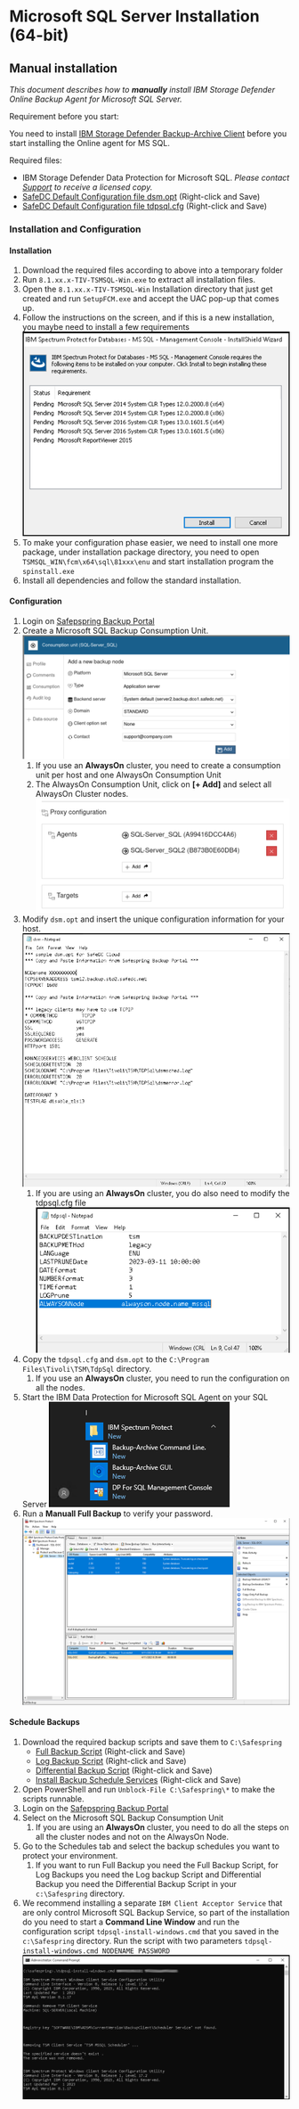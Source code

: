 # Microsoft SQL Server Installation (64-bit)

## Manual installation

_This document describes how to **manually** install IBM Storage Defender Online Backup Agent for Microsoft SQL Server._

Requirement before you start:

You need to install [IBM Storage Defender Backup-Archive Client](./windows.md) before you start installing the Online agent for MS SQL.

Required files:

- IBM Storage Defender Data Protection for Microsoft SQL. _Please contact [Support](../../service/support.md) to receive a licensed copy._
- [SafeDC Default Configuration file dsm.opt](https://raw.githubusercontent.com/safespring/cloud-BaaS/master/windows/mssql/dsm.opt.sample) (Right-click and Save)
- [SafeDC Default Configuration file tdpsql.cfg](https://raw.githubusercontent.com/safespring/cloud-BaaS/master/windows/mssql/tdpsql.cfg.sample) (Right-click and Save)

### Installation and Configuration

#### Installation
1. Download the required files according to above into a temporary folder
1. Run `8.1.xx.x-TIV-TSMSQL-Win.exe` to extract all installation files.
1. Open the `8.1.xx.x-TIV-TSMSQL-Win` Installation directory that just get created and run `SetupFCM.exe` and accept the UAC pop-up that comes up.
1. Follow the instructions on the screen, and if this is a new installation, 
   you maybe need to install a few requirements<br/>
   ![TDP Dependency](../images/TDPSQL-dependency.png)
1. To make your configuration phase easier, we need to install one more package, under installation package directory, you need to open  `TSMSQL_WIN\fcm\x64\sql\81xxx\enu` and start installation program the `spinstall.exe`
1. Install all dependencies and follow the standard installation.

#### Configuration
1. Login on [Safepspring Backup Portal](https://portal.backup.sto2.safedc.net/)
1. Create a Microsoft SQL Backup Consumption Unit.
![Create SQL Consumption Unit](../images/TDP4SQL-Create-Node.png)
    1. If you use an **AlwaysOn** cluster, you need to create a consumption unit per host and one AlwaysOn Consumption Unit
    1. The AlwaysOn Consumption Unit, click on **[+ Add]** and select all AlwaysOn Cluster nodes. ![AlwaysOn Cluster Config](../images/TDP4SQL-BAAS-AlwaysOn-Proxy.png)
1. Modify `dsm.opt` and insert the unique configuration information for your host.
![Configuration of dsm.opt](../images/TDP4SQL-dsm-opt.png)
    1. If you are using an **AlwaysOn** cluster, you do also need to modify the tdpsql.cfg file
    ![AlwaysOn Configuration](../images/TDP4SQL-alwayson-cfg.png)
1. Copy the `tdpsql.cfg` and `dsm.opt` to the `C:\Program Files\Tivoli\TSM\TdpSql` directory.
    1. If you use an **AlwaysOn** cluster, you need to run the configuration on all the nodes.
1. Start the IBM Data Protection for Microsoft SQL Agent on your SQL Server 
![DP for Microsoft SQL](../images/TDP4SQL-icon.png)
1. Run a **Manuall Full Backup** to verify your password.
![Manuall Backup](../images/TDP4SQL-Full-Backup.png)

#### Schedule Backups
1. Download the required backup scripts and save them to `C:\Safespring`
      - [Full Backup Script](https://raw.githubusercontent.com/safespring/cloud-BaaS/master/windows/mssql/sqlfull.ps1) (Right-click and Save)
      - [Log Backup Script](https://raw.githubusercontent.com/safespring/cloud-BaaS/master/windows/mssql/sqllog.ps1) (Right-click and Save)
      - [Differential Backup Script](https://raw.githubusercontent.com/safespring/cloud-BaaS/master/windows/mssql/sqldiff.ps1) (Right-click and Save)
      - [Install Backup Schedule Services](https://raw.githubusercontent.com/safespring/cloud-BaaS/master/windows/mssql/tdpsql-install-windows.cmd) (Right-click and Save)
1. Open PowerShell and run `Unblock-File C:\Safespring\*` to make the scripts runnable.
1. Login on the <a href="https://portal.backup.sto2.safedc.net/" target="_blank">Safepspring Backup Portal</a>
1. Select on the Microsoft SQL Backup Consumption Unit
    1. If you are using an **AlwaysOn** cluster, you need to do all the steps on 
       all the cluster nodes and not on the AlwaysOn Node.
1. Go to the Schedules tab and select the backup schedules you want to protect your environment.
    1. If you want to run Full Backup you need the Full Backup Script, for Log Backups you need the Log backup Script and Differential Backup you need the Differential Backup Script in your `c:\Safespring` directory.
1. We recommend installing a separate `IBM Client Acceptor Service` that are only control Microsoft SQL Backup Service, so part of the installation do you need to start a **Command Line Window** and run the configuration script `tdpsql-install-windows.cmd` that you saved in the `c:\Safespring` directory. Run the script with two parameters `tdpsql-install-windows.cmd NODENAME PASSWORD`
![Installing Backup Scheduler](../images/TDP4SQL-Install-Service.png)

     
